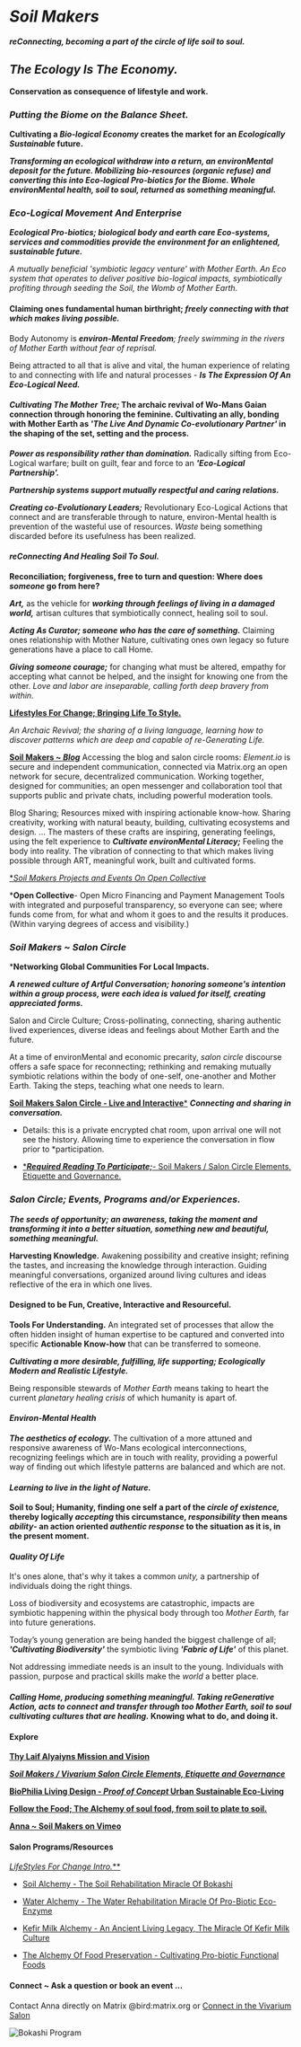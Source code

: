 # *Soil Makers*

***reConnecting, becoming a part of the circle of life soil to soul.***

## *The Ecology Is The Economy.*

**Conservation as consequence of lifestyle and work.**

### *Putting the Biome on the Balance Sheet.*

**Cultivating a *Bio-logical Economy* creates the market for an *Ecologically Sustainable* future.**

***Transforming an ecological withdraw into a return, an environMental deposit for the future. Mobilizing bio-resources (organic refuse) and converting this into Eco-logical Pro-biotics for the Biome. Whole environMental health, soil to soul, returned as something meaningful.***

### *Eco-Logical Movement And Enterprise*

***Ecological Pro-biotics; biological body and earth care Eco-systems, services and commodities provide the environment for an enlightened, sustainable future.***

*A mutually beneficial 'symbiotic legacy venture' with Mother Earth. An Eco system that operates to deliver positive bio-logical impacts, symbiotically profiting through seeding the Soil, the Womb of Mother Earth.*

#### Claiming ones fundamental human birthright; *freely connecting with that which makes living possible.*

Body Autonomy is ***environ-Mental Freedom**; freely swimming in the rivers of Mother Earth without fear of reprisal.*

Being attracted to all that is alive and vital, the human experience of relating to and connecting with life and natural processes - ***Is The Expression Of An Eco-Logical Need.***

#### *Cultivating The Mother Tree;* The archaic revival of Wo-Mans Gaian connection through honoring the feminine. Cultivating an ally, bonding with Mother Earth as *'The Live And Dynamic Co-evolutionary Partner'* in the shaping of the set, setting and the process.

***Power as responsibility rather than domination.*** Radically sifting from Eco-Logical warfare; built on guilt, fear and force to an ***'Eco-Logical Partnership'.***

***Partnership systems support mutually respectful and caring relations.***

***Creating co-Evolutionary Leaders;*** Revolutionary Eco-Logical Actions that connect and are transferable through to nature, environ-Mental health is prevention of the wasteful use of resources. *Waste* being something discarded before its usefulness has been realized.

#### *reConnecting And Healing Soil To Soul.*

**Reconciliation; forgiveness, free to turn and question: Where does *someone* go from here?**

***Art,*** as the vehicle for ***working through feelings of living in a damaged world,*** artisan cultures that symbiotically connect, healing soil to soul.

***Acting As Curator; someone who has the care of something.*** Claiming ones relationship with Mother Nature, cultivating ones own legacy so future generations have a place to call Home.

***Giving someone courage;*** for changing what must be altered, empathy for accepting what cannot be helped, and the insight for knowing one from the other. *Love and labor are inseparable, calling forth deep bravery from within.*

[**Lifestyles For Change; Bringing Life To Style.**](./lifeStylesForChange/lifeStylesForChangeIntro.md)

*An Archaic Revival; the sharing of a living language, learning how to discover patterns which are deep and capable of re-Generating Life.*

[**Soil Makers ~ *Blog***](https://matrix.to/#/!EwezVvVjpxKVCMIuRM:matrix.org?via=matrix.org&via=kde.org&via=converser.eu)
Accessing the blog and salon circle rooms: *Element.io* is secure and independent communication, connected via Matrix.org an open network for secure, decentralized communication. Working together, designed for communities; an open messenger and collaboration tool that supports public and private chats, including powerful moderation tools.

Blog Sharing; Resources mixed with inspiring actionable know-how. Sharing creativity, working with natural beauty, building, cultivating ecosystems and design. ... The masters of these crafts are inspiring, generating feelings, using the felt experience to ***Cultivate environMental Literacy;*** Feeling the body into reality. The vibration of connecting to that which makes living possible through ART, meaningful work, built and cultivated forms.

[**Soil Makers Projects and Events On *Open Collective**](https://opencollective.com/soil-makers)

***Open Collective**- Open Micro Financing and Payment Management Tools with integrated and purposeful transparency, so everyone can see; where funds come from, for what and whom it goes to and the results it produces. (Within varying degrees of access and visibility.)

### *Soil Makers ~ *Salon Circle**

***Networking Global Communities For Local Impacts.**

***A renewed culture of Artful Conversation; honoring someone's intention within a group process, were each idea is valued for itself, creating appreciated forms.***

Salon and Circle Culture; Cross-pollinating, connecting, sharing authentic lived experiences, diverse ideas and feelings about Mother Earth and the future.

At a time of environMental and economic precarity, *salon circle* discourse offers a safe space for reconnecting; rethinking and remaking mutually symbiotic relations within the body of one-self, one-another and Mother Earth. Taking the steps, teaching what one needs to learn.

[**Soil Makers Salon Circle - Live and Interactive***](https://matrix.to/#/!LSpVaMCiYQehpJONFF:matrix.org?via=matrix.org&via=t2bot.io&via=stux.chat)
***Connecting and sharing in conversation.***
- Details: this is a private encrypted chat room, upon arrival one will not see the history. Allowing time to experience the conversation in flow prior to *participation.

- [****Required Reading To Participate;***- Soil Makers / Salon Circle Elements, Etiquette and Governance.](./lifeStylesForChange/soilMakersSalonCircleElements.md)

### *Salon Circle; Events, Programs and/or Experiences.*

***The *seeds of opportunity;* an awareness, taking the moment and transforming it into a better situation, something new and beautiful, something meaningful.***

**Harvesting Knowledge.**
Awakening possibility and creative insight; refining the tastes, and increasing the knowledge through interaction. Guiding meaningful conversations, organized around living cultures and ideas reflective of the era in which one lives.

#### Designed to be Fun, Creative, Interactive and Resourceful.

**Tools For Understanding.**
An integrated set of processes that allow the often hidden insight of human expertise to be captured and converted into specific **Actionable Know-how** that can be transferred to someone.

***Cultivating a more desirable, fulfilling, life supporting; Ecologically Modern and Realistic Lifestyle.***

Being responsible stewards of *Mother Earth* means taking to heart the current *planetary healing crisis* of which humanity is apart of.

#### *Environ-Mental Health*

***The aesthetics of ecology.*** The cultivation of a more attuned and responsive awareness of Wo-Mans ecological interconnections, recognizing feelings which are in touch with reality, providing a powerful way of finding out which lifestyle patterns are balanced and which are not.

#### *Learning to live in the light of Nature.*

**Soil to Soul; Humanity, finding one self a part of the *circle of existence,* thereby logically *accepting* this circumstance, *responsibility* then means *ability*- an action oriented *authentic response* to the situation as it is, in the present moment.**

#### *Quality Of Life*

It's ones alone, that's why it takes a common *unity,* a partnership of individuals doing the right things.

Loss of biodiversity and ecosystems are catastrophic, impacts are symbiotic happening within the physical body through too *Mother Earth,* far into future generations.

Today’s young generation are being handed the biggest challenge of all; ***'Cultivating Biodiversity'*** the symbiotic living ***'Fabric of Life'*** of this planet.

Not addressing immediate needs is an insult to the young. Individuals with passion, purpose and practical skills make the *world* a better place.

#### *Calling Home, producing something meaningful. Taking reGenerative Action, acts to connect and transfer through too Mother Earth, soil to soul cultivating cultures that are healing.* Knowing what to do, and doing it.

#### Explore

[**Thy Laif Alyaiyns Mission and Vision**](./thyLaifAlaiyns.md)

[***Soil Makers / Vivarium Salon Circle Elements, Etiquette and Governance***](./lifeStylesForChange/soilMakersSalonCircleElements.md)

[**BioPhilia Living Design - *Proof of Concept* Urban Sustainable Eco-Living**](./bioPhiliaLivingDesignProofOfConcept/creativeEcoLivingProofOfConcept.md)

[**Follow the Food; The Alchemy of soul food, from soil to plate to soil.**](./soulFood/followTheFood.md)

[**Anna ~ Soil Makers on Vimeo**](https://vimeo.com/soilmakers)

#### Salon Programs/Resources

[***Life*Styles* For Change Intro.***](./lifeStylesForChange/lifeStylesForChangeIntro.md)

- [Soil Alchemy - The Soil Rehabilitation Miracle Of Bokashi](./lifeStylesForChange/soilAlchemy.md)

- [Water Alchemy - The Water Rehabilitation Miracle Of Pro-Biotic Eco-Enzyme](./lifeStylesForChange/waterAlchemy.md)

- [Kefir Milk Alchemy - An Ancient Living Legacy, The Miracle Of Kefir Milk Culture](./lifeStylesForChange/kefirMilkAlchemy.md)

- [The Alchemy Of Food Preservation - Cultivating Pro-biotic Functional Foods](./lifeStylesForChange/lactoFermentbBasicMethod.md)

#### Connect ~ Ask a question or book an event ...
Contact Anna directly on Matrix @bird:matrix.org or [Connect in the Vivarium Salon](https://matrix.to/#/!LSpVaMCiYQehpJONFF:matrix.org)

![Bokashi Program](./eventGallery/bokashiProgram_web.jpg)
